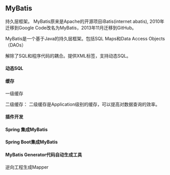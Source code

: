 ## MyBatis

持久层框架。	MyBatis原来是Apache的开源项目iBatis(internet abatis), 2010年迁移到Google Code改名为MyBatis，2013年11月迁移到GitHub。
	
MyBatis是一个基于Java的持久层框架。包括SQL Maps和Data Access Objects（DAOs）
	
解除了SQL和程序代码的耦合。提供XML标签，支持动态SQL。

#### 动态SQL

#### 缓存

一级缓存

二级缓存： 二级缓存是Application级别的缓存，可以提高对数据查询的效率。

#### 插件开发

#### Spring 集成MyBatis

#### Spring Boot集成MyBatis

#### MyBatis Generator代码自动生成工具

逆向工程生成Mapper
